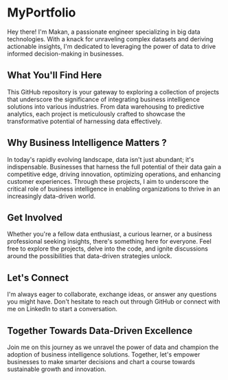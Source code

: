 # MyPortfolio

Hey there! I'm Makan, a passionate engineer specializing in big data technologies. With a knack for unraveling complex datasets and deriving actionable insights, I'm dedicated to leveraging the power of data to drive informed decision-making in businesses.

## What You'll Find Here
This GitHub repository is your gateway to exploring a collection of projects that underscore the significance of integrating business intelligence solutions into various industries. From data warehousing to predictive analytics, each project is meticulously crafted to showcase the transformative potential of harnessing data effectively.

## Why Business Intelligence Matters ?
In today's rapidly evolving landscape, data isn't just abundant; it's indispensable. Businesses that harness the full potential of their data gain a competitive edge, driving innovation, optimizing operations, and enhancing customer experiences. Through these projects, I aim to underscore the critical role of business intelligence in enabling organizations to thrive in an increasingly data-driven world.

## Get Involved
Whether you're a fellow data enthusiast, a curious learner, or a business professional seeking insights, there's something here for everyone. Feel free to explore the projects, delve into the code, and ignite discussions around the possibilities that data-driven strategies unlock.

## Let's Connect
I'm always eager to collaborate, exchange ideas, or answer any questions you might have. Don't hesitate to reach out through GitHub or connect with me on LinkedIn to start a conversation.

## Together Towards Data-Driven Excellence
Join me on this journey as we unravel the power of data and champion the adoption of business intelligence solutions. Together, let's empower businesses to make smarter decisions and chart a course towards sustainable growth and innovation.
